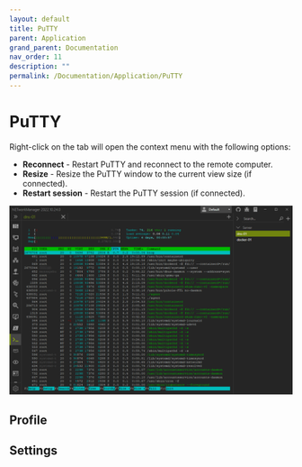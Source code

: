 ```yaml
---
layout: default
title: PuTTY
parent: Application
grand_parent: Documentation
nav_order: 11
description: ""
permalink: /Documentation/Application/PuTTY
---
```


# PuTTY

Right-click on the tab will open the context menu with the following options:

- **Reconnect** - Restart PuTTY and reconnect to the remote computer.
- **Resize** - Resize the PuTTY window to the current view size (if connected).
- **Restart session** - Restart the PuTTY session (if connected).

![PuTTY](11_PuTTY.png)

## Profile

## Settings
